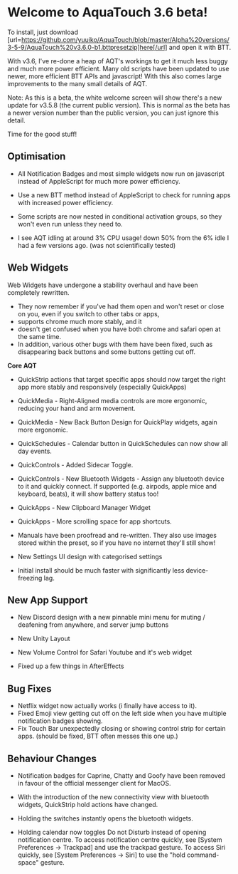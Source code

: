 **Welcome to AquaTouch 3.6 beta!**
=

To install, just download [url=https://github.com/yuuiko/AquaTouch/blob/master/Alpha%20versions/3-5-9/AquaTouch%20v3.6.0-b1.bttpresetzip]here[/url] and open it with BTT.

With v3.6, I've re-done a heap of AQT's workings to get it much less buggy and much more power efficient. Many old scripts have been updated to use newer, more efficient BTT APIs and javascript! With this also comes large improvements to the many small details of AQT.

Note: As this is a beta, the white welcome screen will show there's a new update for v3.5.8 (the current public version). This is normal as the beta has a newer version number than the public version, you can just ignore this detail.

Time for the good stuff!

**Optimisation**
-
- All Notification Badges and most simple widgets now run on javascript instead of AppleScript for much more power efficiency.
- Use a new BTT method instead of AppleScript to check for running apps with increased power efficiency.
- Some scripts are now nested in conditional activation groups, so they won't even run unless they need to.

- I see AQT idling at around 3% CPU usage! down 50% from the 6% idle I had a few versions ago. (was not scientifically tested)


**Web Widgets**
-
Web Widgets have undergone a stability overhaul and have been completely rewritten. 

- They now remember if you've had them open and won't reset or close on you, even if you switch to other tabs or apps,
- supports chrome much more stably, and it
- doesn't get confused when you have both chrome and safari open at the same time.
- In addition, various other bugs with them have been fixed, such as disappearing back buttons and some buttons getting cut off.


**Core AQT**
- QuickStrip actions that target specific apps should now target the right app more stably and responsively (especially QuickApps)

- QuickMedia - Right-Aligned media controls are more ergonomic, reducing your hand and arm movement.
- QuickMedia - New Back Button Design for QuickPlay widgets, again more ergonomic.

- QuickSchedules - Calendar button in QuickSchedules can now show all day events.

- QuickControls - Added Sidecar Toggle.
- QuickControls - New Bluetooth Widgets - Assign any bluetooth device to it and quickly connect. If supported (e.g. airpods, apple mice and keyboard, beats), it will show battery status too!

- QuickApps - New Clipboard Manager Widget
- QuickApps - More scrolling space for app shortcuts.

- Manuals have been proofread and re-written. They also use images stored within the preset, so if you have no internet they'll still show!
- New Settings UI design with categorised settings

- Initial install should be much faster with significantly less device-freezing lag.


**New App Support**
-
- New Discord design with a new pinnable mini menu for muting / deafening from anywhere, and server jump buttons
- New Unity Layout

- New Volume Control for Safari Youtube and it's web widget

- Fixed up a few things in AfterEffects


**Bug Fixes**
-
- Netflix widget now actually works (i finally have access to it).
- Fixed Emoji view getting cut off on the left side when you have multiple notification badges showing.
- Fix Touch Bar unexpectedly closing or showing control strip for certain apps. (should be fixed, BTT often messes this one up.)


**Behaviour Changes**
-
- Notification badges for Caprine, Chatty and Goofy have been removed in favour of the official messenger client for MacOS.

- With the introduction of the new connectivity view with bluetooth widgets, QuickStrip hold actions have changed. 
- Holding the switches instantly opens the bluetooth widgets. 
- Holding calendar now toggles Do not Disturb instead of opening notification centre. To access notification centre quickly, see [System Preferences → Trackpad] and use the trackpad gesture. To access Siri quickly, see [System Preferences → Siri] to use the "hold command-space" gesture.
